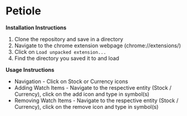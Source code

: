 # Petiole

**Installation Instructions**
1. Clone the repository and save in a directory
2. Navigate to the chrome extension webpage (chrome://extensions/)
3. Click on `Load unpacked extension...`
4. Find the directory you saved it to and load

**Usage Instructions**
- Navigation \- Click on Stock or Currency icons
- Adding Watch Items \- Navigate to the respective entity (Stock / Currency), click on the add icon and type in symbol(s)
- Removing Watch Items \- Navigate to the respective entity (Stock / Currency), click on the remove icon and type in symbol(s)